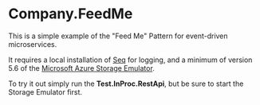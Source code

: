 # Company.FeedMe

This is a simple example of the "Feed Me" Pattern for event-driven microservices.

It requires a local installation of [Seq](https://getseq.net/) for logging, and a minimum of version 5.6 of the [Microsoft Azure Storage Emulator](https://docs.microsoft.com/en-us/azure/storage/common/storage-use-emulator).

To try it out simply run the **Test.InProc.RestApi**, but be sure to start the Storage Emulator first.
